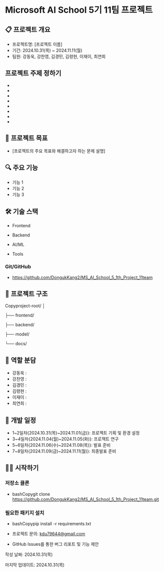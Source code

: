 # Microsoft AI School 5기 11팀 프로젝트
## 📋 프로젝트 개요

- 프로젝트명: [프로젝트 이름]
- 기간: 2024.10.31(목) ~ 2024.11.11(월) 
- 팀원: 강동욱, 강찬영, 김경민, 김령현, 이재이, 최연희

## 프로젝트 주제 정하기

- 
- 
- 
- 
- 
- 
- 
- 


## 🎯 프로젝트 목표
- [프로젝트의 주요 목표와 해결하고자 하는 문제 설명]
## 🔍 주요 기능

- 기능 1
- 기능 2
- 기능 3

## 🛠 기술 스택
- Frontend



- Backend



- AI/ML



- Tools

### Git/GitHub
- https://github.com/DongukKang2/MS_AI_School_5_1th_Project_11team

## 📁 프로젝트 구조
Copyproject-root/
│

├── frontend/

├── backend/

├── model/

└── docs/


## 👥 역할 분담
- 강동욱 : 
- 강찬영 :
- 김경민 : 
- 김령현 : 
- 이재이 :
- 최연희 :

## 📅 개발 일정

- 1~2일차{2024.10.31(목)~2024.11.01(금)}: 프로젝트 기획 및 환경 설정
- 3~4일차{2024.11.04(월)~2024.11.05(화)}: 프로젝트 연구
- 5~6일차{2024.11.06(수)~2024.11.08(목)}: 발표 준비
- 7~8일차{2024.11.09(금)~2024.11.11(월)}: 최종발표 준비

## 🏃‍♂️ 시작하기

### 저장소 클론

- bashCopygit clone https://github.com/DongukKang2/MS_AI_School_5_1th_Project_11team.git

### 필요한 패키지 설치

- bashCopypip install -r requirements.txt


- 프로젝트 문의: kdu79644@gmail.com
- GitHub Issues를 통한 버그 리포트 및 기능 제안


작성 날짜: 2024.10.31(목)


마지막 업데이트: 2024.10.31(목)
